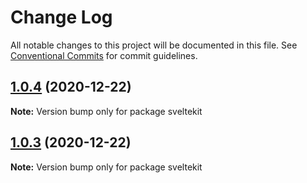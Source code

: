 # Change Log

All notable changes to this project will be documented in this file.
See [Conventional Commits](https://conventionalcommits.org) for commit guidelines.

## [1.0.4](https://github.com/kkortes/quickstart/compare/v1.0.3...v1.0.4) (2020-12-22)

**Note:** Version bump only for package sveltekit





## [1.0.3](https://github.com/kkortes/quickstart/compare/v1.0.2...v1.0.3) (2020-12-22)

**Note:** Version bump only for package sveltekit
